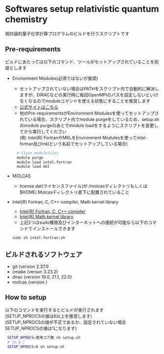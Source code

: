 # Softwares setup relativistic quantum chemistry

相対論的量子化学計算プログラムのビルドを行うスクリプトです

## Pre-requirements

ビルドにあたっては以下のコマンド、ツールがセットアップされていることを前提とします

- Environment Modules(必須ではないが推奨)
  - セットアップされていない場合はPATHをスクリプト内で自動的に解決しますが、DIRACなどの実行時に毎回OpenMPIのパスを設定しないといけなくなるのでmoduleコマンドを使える状態にすることを推奨します  
  - [公式サイトはこちら](http://modules.sourceforge.net/)  
  - 他のPre-requirementsがEnvironment Modulesを使ってセットアップされている場合、スクリプト内でmodule purgeをしているため、setup.shのmodule purgeのあとでmodule loadをするようにスクリプトを変更してから実行してください  
  (例: Intel(R) FortranやMKLをEnvironment Modulesを使ってintel-fortran及びmklという名前でセットアップしている場合)  

  ```sh
    # Clean modulefiles
    module purge
    module load intel-fortran
    module load mkl
  ```

- MOLCAS
  - license.dat(ライセンスファイル)が./molcasディレクトリもしくは$HOME/.Molcasディレクトリ直下に配置されていること
- Intel(R) Fortran, C, C++ compiler, Math kernel library
  - [Intel(R) Fortran, C, C++ compiler](https://www.intel.com/content/www/us/en/developer/tools/oneapi/toolkits.html)
  - [Intel(R) Math kernel library](https://www.intel.com/content/www/us/en/develop/documentation/get-started-with-mkl-for-dpcpp/top.html)
  - 上記2つはsudo権限及びインターネットへの接続が可能なら以下のコマンドでインストールできます

  ```sh
  sudo sh intel-fortran.sh
  ```

## ビルドされるソフトウェア

- git (version 2.37.1)
- cmake (verson 3.23.2)
- dirac (version 19.0, 21.1, 22.0)
- molcas (version )

## How to setup

以下のコマンドを実行するとビルドが実行されます  
(SETUP_NPROCSの値は6以上を推奨します)  
(SETUP_NPROCSの値が不正であるか、設定されていない場合SETUP_NPROCSの値は1になります)

```sh
 SETUP_NPROCS=使用コア数 sh setup.sh
 # (e.g.)
 SETUP_NPROCS=8 sh setup.sh
```
